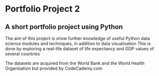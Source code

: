 # Portfolio Project 2
## A short portfolio project using Python

The aim of this project is show further knowledge of useful Python data science modules and techniques, in addition to data visualisation
This is done by exploring a real-life dataset of life expectancy and GDP values of several countries

The datasets are acquired from the World Bank and the World Health Organisation but provided by CodeCademy.com
